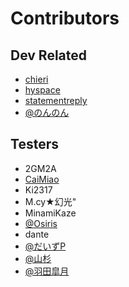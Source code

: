 # Contributors

## Dev Related

- [chieri](https://github.com/laurencedu)
- [hyspace](https://github.com/hyspace)
- [statementreply](https://github.com/statementreply)
- [@のんのん](https://twitter.com/blueapple25130)

## Testers

- 2GM2A
- [CaiMiao](https://github.com/CaiMiao)
- Ki2317
- M.cy★幻光"
- MinamiKaze
- [@Osiris](https://twitter.com/axiaosiris)
- dante
- [@だいずP](https://twitter.com/DICE__game)
- [@山杉](https://twitter.com/ymsgu)
- [@羽田皐月](https://twitter.com/iinosuke01)

